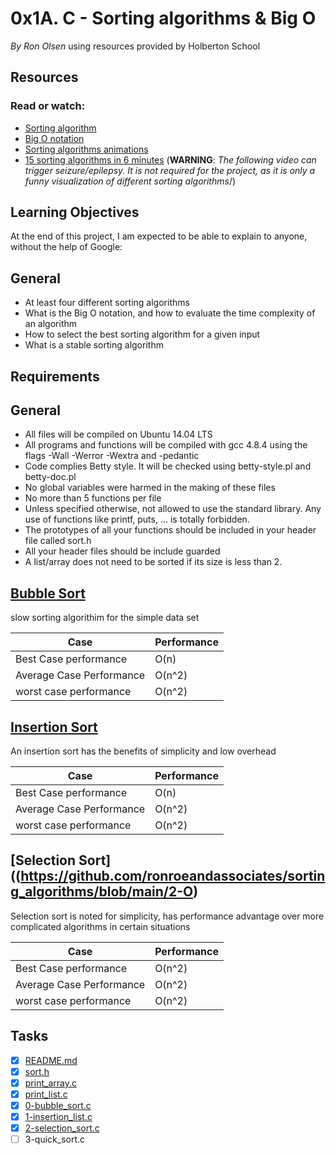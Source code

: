 # 0x1A. C - Sorting algorithms & Big O
*By Ron Olsen* using resources provided by Holberton School

## Resources
### Read or watch:

- [Sorting algorithm](https://intranet.hbtn.io/rltoken/vyoWOURQXvWXdDMOjNCX0g)
- [Big O notation](https://intranet.hbtn.io/rltoken/FVWieykvBijR36tQp-m2kQ)
- [Sorting algorithms animations](https://intranet.hbtn.io/rltoken/4FGrd5YUiLdXLCFP9E-mWg)
- [15 sorting algorithms in 6 minutes](https://intranet.hbtn.io/rltoken/gRYQqi0DMBFkW-yM2n7ydw) \(**WARNING**: _The following video can trigger seizure/epilepsy. It is not required for the project, as it is only a funny visualization of different sorting algorithms_/)
## Learning Objectives
At the end of this project, I am  expected to be able to explain to anyone, without the help of Google:

## General
- At least four different sorting algorithms
- What is the Big O notation, and how to evaluate the time complexity of an algorithm
- How to select the best sorting algorithm for a given input
- What is a stable sorting algorithm
## Requirements
## General
- All files will be compiled on Ubuntu 14.04 LTS
- All programs and functions will be compiled with gcc 4.8.4 using the flags -Wall -Werror -Wextra and -pedantic
- Code complies Betty style. It will be checked using betty-style.pl and betty-doc.pl
- No global variables were harmed in the making of these files 
- No more than 5 functions per file
- Unless specified otherwise, not allowed to use the standard library. Any use of functions like printf, puts, … is totally forbidden.
- The prototypes of all your functions should be included in your header file called sort.h
- All your header files should be include guarded
- A list/array does not need to be sorted if its size is less than 2.

## [Bubble Sort](https://github.com/ronroeandassociates/sorting_algorithms/blob/main/0-O)

 slow sorting algorithim for the simple data set

Case |  Performance
-------- |  ---------
Best Case performance | O(n)
Average Case Performance | O(n^2)
worst case performance | O(n^2)

## [Insertion Sort](https://github.com/ronroeandassociates/sorting_algorithms/blob/main/1-O)

An insertion sort has the benefits of simplicity and low overhead

Case |  Performance
-------- |  ---------
Best Case performance | O(n)
Average Case Performance | O(n^2)
worst case performance | O(n^2)

## [Selection Sort]((https://github.com/ronroeandassociates/sorting_algorithms/blob/main/2-O)

Selection sort is noted for simplicity, has performance advantage over more complicated algorithms in certain situations

Case |  Performance
-------- |  ---------
Best Case performance | O(n^2)
Average Case Performance | O(n^2)
worst case performance | O(n^2)

## Tasks

- [x] [README.md](https://github.com/ronroeandassociates/sorting_algorithms/blob/main/README.md)
- [x] [sort.h](https://github.com/ronroeandassociates/sorting_algorithms/blob/main/sort.h)
- [x] [print\_array.c](https://github.com/ronroeandassociates/sorting_algorithms/blob/main/print_array.c)
- [x] [print\_list.c](https://github.com/ronroeandassociates/sorting_algorithms/blob/main/print_list.c)
- [x] [0-bubble\_sort.c](https://github.com/ronroeandassociates/sorting_algorithms/blob/main/0-bubble_sort.c)
- [x] [1-insertion\_list.c](https://github.com/ronroeandassociates/sorting_algorithms/blob/main/1-insertion_sort_list.c)
- [x] [2-selection\_sort.c](https://github.com/ronroeandassociates/sorting_algorithms/blob/main/2-selection_sort.c)
- [ ] 3-quick\_sort.c
